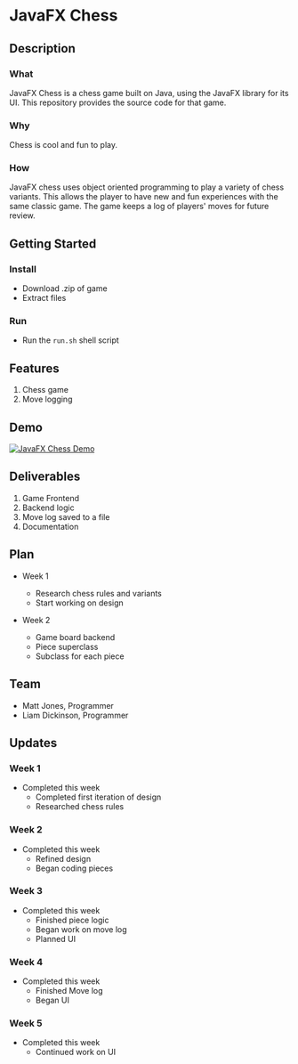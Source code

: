 # JavaFX Chess

## Description

### What
JavaFX Chess is a chess game built on Java, using the JavaFX library for its UI. This repository provides the source code for that game.

### Why
Chess is cool and fun to play.

### How
JavaFX chess uses object oriented programming to play a variety of chess variants. This allows the player to have new and fun experiences with the same classic game. The game keeps a log of players' moves for future review.

## Getting Started
### Install
- Download .zip of game
- Extract files
### Run
- Run the `run.sh` shell script

## Features
1. Chess game
2. Move logging

## Demo
[![JavaFX Chess Demo](http://img.youtube.com/vi/szHYbA9Kkx8/0.jpg)](http://www.youtube.com/watch?v=szHYbA9Kkx8)

## Deliverables
1. Game Frontend
2. Backend logic
3. Move log saved to a file
4. Documentation

## Plan
- Week 1

  - Research chess rules and variants
  - Start working on design

- Week 2

  - Game board backend
  - Piece superclass
  - Subclass for each piece

## Team
- Matt Jones, Programmer
- Liam Dickinson, Programmer

## Updates

### Week 1
- Completed this week
  - Completed first iteration of design
  - Researched chess rules
### Week 2
- Completed this week
  - Refined design
  - Began coding pieces
### Week 3
- Completed this week
  - Finished piece logic
  - Began work on move log
  - Planned UI
### Week 4
- Completed this week
  - Finished Move log
  - Began UI
### Week 5
- Completed this week
  - Continued work on UI
